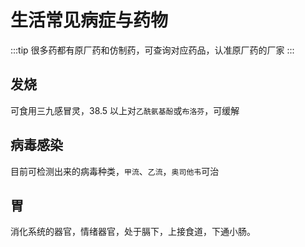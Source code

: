 # 生活常见病症与药物

:::tip
很多药都有原厂药和仿制药，可查询对应药品，认准原厂药的厂家
:::

## 发烧

可食用三九感冒灵，38.5 以上对`乙酰氨基酚`或`布洛芬`，可缓解

## 病毒感染

目前可检测出来的病毒种类，`甲流`、`乙流`，`奥司他韦`可治

## 胃

消化系统的器官，情绪器官，处于膈下，上接食道，下通小肠。

<git-talk />
